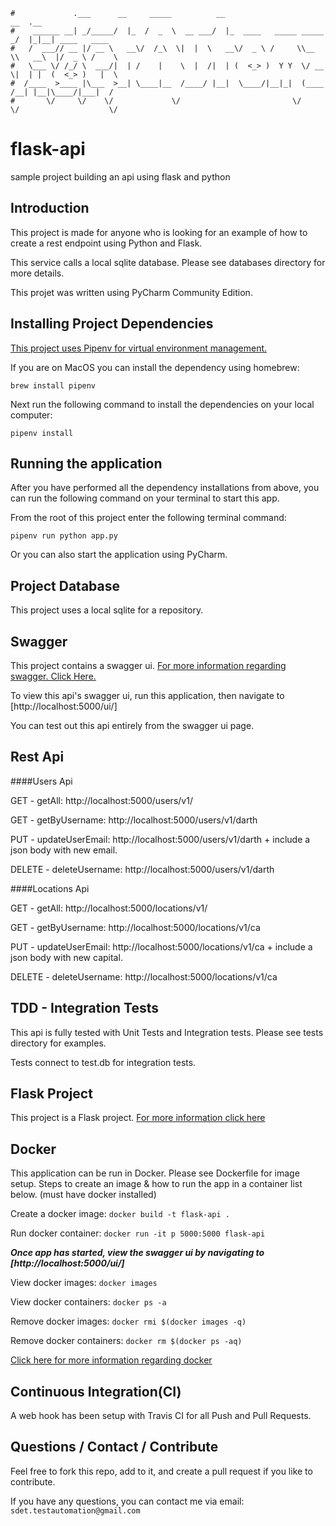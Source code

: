 ```                                                                      
#             .___      __     _____          __                         __  .__               
#    ______ __| _/_____/  |_  /  _  \  __ ___/  |_  ____   _____ _____ _/  |_|__| ____   ____  
#   /  ___// __ |/ __ \   __\/  /_\  \|  |  \   __\/  _ \ /     \\__  \\   __\  |/  _ \ /    \ 
#   \___ \/ /_/ \  ___/|  | /    |    \  |  /|  | (  <_> )  Y Y  \/ __ \|  | |  (  <_> )   |  \
#  /____  >____ |\___  >__| \____|__  /____/ |__|  \____/|__|_|  (____  /__| |__|\____/|___|  /
#       \/     \/    \/             \/                         \/     \/                    \/ 
```
# flask-api
sample project building an api using flask and python


Introduction
------------
This project is made for anyone who is looking for an example of how to create a rest endpoint using Python and Flask.

This service calls a local sqlite database. Please see databases directory for more details. 

This projet was written using PyCharm Community Edition.   


Installing Project Dependencies
-----
[This project uses Pipenv for virtual environment management.](https://pipenv.readthedocs.io)

If you are on MacOS you can install the dependency using homebrew:

`brew install pipenv`


Next run the following command to install the dependencies on your local computer:

`pipenv install`


Running the application
-----
After you have performed all the dependency installations from above, you can run the following command on your terminal
to start this app.

From the root of this project enter the following terminal command:

`pipenv run python app.py`

Or you can also start the application using PyCharm.  


Project Database
-----
This project uses a local sqlite for a repository.  


Swagger
-----
This project contains a swagger ui.  [For more information regarding swagger. Click Here.](https://swagger.io/)

To view this api's swagger ui, run this application, then navigate to [http://localhost:5000/ui/]

You can test out this api entirely from the swagger ui page. 


Rest Api 
-----

####Users Api

GET - getAll: http://localhost:5000/users/v1/

GET - getByUsername: http://localhost:5000/users/v1/darth

PUT - updateUserEmail: http://localhost:5000/users/v1/darth + include a json body with new email.

DELETE - deleteUsername: http://localhost:5000/users/v1/darth

####Locations Api

GET - getAll: http://localhost:5000/locations/v1/

GET - getByUsername: http://localhost:5000/locations/v1/ca

PUT - updateUserEmail: http://localhost:5000/locations/v1/ca + include a json body with new capital.

DELETE - deleteUsername: http://localhost:5000/locations/v1/ca


TDD - Integration Tests
-----
This api is fully tested with Unit Tests and Integration tests.  Please see tests directory for examples.

Tests connect to test.db for integration tests.

    
Flask Project
-----
This project is a Flask project. [For more information click here](http://flask.pocoo.org/)
    
    
Docker
-----
This application can be run in Docker.  Please see Dockerfile for image setup.  Steps to create an image & how to run 
the app in a container list below. (must have docker installed)

Create a docker image: `docker build -t flask-api .`

Run docker container: `docker run -it p 5000:5000 flask-api`

__***Once app has started, view the swagger ui by navigating to [http://localhost:5000/ui/]***__

View docker images: `docker images`

View docker containers: `docker ps -a`

Remove docker images: `docker rmi $(docker images -q)`

Remove docker containers: `docker rm $(docker ps -aq)`

[Click here for more information regarding docker](https://docs.docker.com/)

   
Continuous Integration(CI)
------------
A web hook has been setup with Travis CI for all Push and Pull Requests.
 

Questions / Contact / Contribute
------------
Feel free to fork this repo, add to it, and create a pull request if you like to contribute.  

If you have any questions, you can contact me via email: `sdet.testautomation@gmail.com`